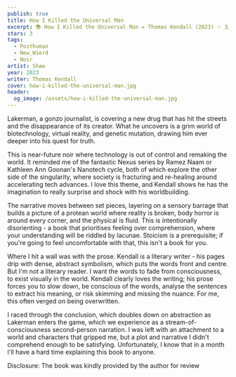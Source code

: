 ```yaml
---
publish: true
title: How I Killed the Universal Man
excerpt: 📚 How I Killed the Universal Man ✒️ Thomas Kendall (2023) ✨ 3/5 🛸 Posthuman 🖌️ Shaw
stars: 3
tags:
  - Posthuman
  - New_Wierd
  - Noir
artist: Shaw
year: 2023
writer: Thomas Kendall
cover: how-i-killed-the-universal-man.jpg
header:
  og_image: /assets/how-i-killed-the-universal-man.jpg
---
```

Lakerman, a gonzo journalist, is covering a new drug that has hit the streets and the disappearance of its creator. What he uncovers is a grim world of biotechnology, virtual reality, and genetic mutation, drawing him ever deeper into his quest for truth.

This is near-future noir where technology is out of control and remaking the world. It reminded me of the fantastic Nexus series by Ramez Naam or Kathleen Ann Goonan's Nanotech cycle, both of which explore the other side of the singularity, where society is fracturing and re-healing around accelerating tech advances. I love this theme, and Kendall shows he has the imagination to really surprise and shock with his worldbuilding.

The narrative moves between set pieces, layering on a sensory barrage that builds a picture of a protean world where reality is broken, body horror is around every corner, and the physical is fluid. This is intentionally disorienting - a book that prioritises feeling over comprehension, where your understanding will be riddled by lacunae. Stoicism is a prerequisite; if you're going to feel uncomfortable with that, this isn't a book for you.

Where I hit a wall was with the prose. Kendall is a literary writer - his pages drip with dense, abstract symbolism, which puts the words front and centre. But I'm not a literary reader. I want the words to fade from consciousness, to exist visually in the world. Kendall clearly loves the writing; his prose forces you to slow down, be conscious of the words, analyse the sentences to extract his meaning, or risk skimming and missing the nuance. For me, this often verged on being overwritten.

I raced through the conclusion, which doubles down on abstraction as Lakerman enters the game, which we experience as a stream-of-consciousness second-person narration. I was left with an attachment to a world and characters that gripped me, but a plot and narrative I didn't comprehend enough to be satisfying. Unfortunately, I know that in a month I'll have a hard time explaining this book to anyone.

Disclosure: The book was kindly provided by the author for review